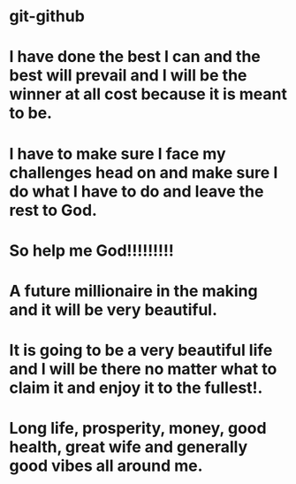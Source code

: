 # git-github
# I have done the best I can and the best will prevail and I will be the winner at all cost because it is meant to be.
# I have to make sure I face my challenges head on and make sure I do what I have to do and leave the rest to God.
# So help me God!!!!!!!!!
# A future millionaire in the making and it will be very beautiful.
# It is going to be a very beautiful life and I will be there no matter what to claim it and enjoy it to the fullest!.
# Long life, prosperity, money, good health, great wife and generally good vibes all around me.
